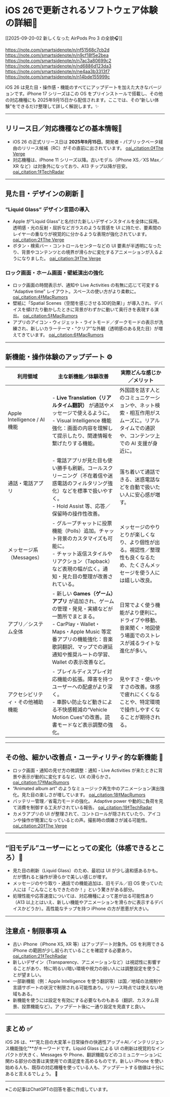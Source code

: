 # iOS 26で更新されるソフトウェア体験の詳細🚀

[[2025-09-20-02 新しくなった AirPods Pro 3 の全貌🎧]]

https://note.com/smartsidenote/n/nf51568c7cb2d
https://note.com/smartsidenote/n/n9cf18f5e2bea
https://note.com/smartsidenote/n/n7ac3a80699c2
https://note.com/smartsidenote/n/nd6886d123da3
https://note.com/smartsidenote/n/ne4aa3b3313f7
https://note.com/smartsidenote/n/n14bde155999c

iOS 26 は見た目・操作感・機能のすべてにアップデートを加えた大きなバージョンです。iPhone 17 シリーズはこの OS をプリインストールで搭載し、その他の対応機種にも 2025年9月15日から配信されます。ここでは、その“新しい体験”をできるだけ整理して詳しく解説します。✨

---

## リリース日／対応機種などの基本情報📅

- iOS 26 の正式リリース日は **2025年9月15日**。開発者・パブリックベータ経由のリリース候補（RC）がその直前に出されています。  [oai_citation:0‡The Verge](https://www.theverge.com/news/770784/apple-ios-26-release-date-liquid-glass?utm_source=chatgpt.com)  
- 対応機種は、iPhone 11 シリーズ以降。古いモデル（iPhone XS／XS Max／XR など）は対象外になっており、A13 チップ以降が目安。  [oai_citation:1‡TechRadar](https://www.techradar.com/phones/ios/ios-26?utm_source=chatgpt.com)  

---

## 見た目・デザインの刷新 🎨

### “Liquid Glass” デザイン言語の導入

- Apple が“Liquid Glass”と名付けた新しいデザインスタイルを全体に採用。透明感・光の反射・屈折などガラスのような質感を UI に持たせ、要素間のレイヤーの重なりが視覚的に分かるような表現が強化されています。  [oai_citation:2‡The Verge](https://www.theverge.com/news/770784/apple-ios-26-release-date-liquid-glass?utm_source=chatgpt.com)  
- ボタン・検索バー・コントロールセンターなどの UI 要素が半透明になったり、背景やコンテンツとの境界が滑らかに変化するアニメーションが入るようになりました。  [oai_citation:3‡The Verge](https://www.theverge.com/news/770784/apple-ios-26-release-date-liquid-glass?utm_source=chatgpt.com)  

### ロック画面・ホーム画面・壁紙演出の強化

- ロック画面の時間表示が、通知や Live Activities の有無に応じて可変する “Adaptive time” レイアウト。スペースの使い方がより柔軟に。  [oai_citation:4‡MacRumors](https://www.macrumors.com/2025/09/09/ios-26-release-notes/?utm_source=chatgpt.com)  
- 壁紙に「Spatial Scenes（空間を感じさせる3D的効果）」が導入され、デバイスを傾けたり動かしたときに背景がわずかに動いて奥行きを表現する演出。  [oai_citation:5‡MacRumors](https://www.macrumors.com/2025/09/09/ios-26-release-notes/?utm_source=chatgpt.com)  
- アプリのアイコン・ウィジェット・ライトモード／ダークモードの表示が洗練され、新しいカラーテーマ・“クリア”な外観（透明感のある見た目）が増えてきています。  [oai_citation:6‡MacRumors](https://www.macrumors.com/2025/09/09/ios-26-release-notes/?utm_source=chatgpt.com)  

---

## 新機能・操作体験のアップデート ⚙️

| 利用領域                       | 主な新機能／体験改善                                                                                                                                          | 実際どんな感じか／メリット                                                        |
| -------------------------- | --------------------------------------------------------------------------------------------------------------------------------------------------- | -------------------------------------------------------------------- |
| Apple Intelligence / AI 機能 | - **Live Translation（リアルタイム翻訳）** が通話やメッセージで使えるように。  <br> - Visual Intelligence 機能強化：画面の内容を理解して提示したり、関連情報を繋げたりする機能。                                  | 外国語を話す人とのコミュニケーションや、ネット検索・相互作用がスムーズに。リアルタイムでの通訳や、コンテンツ上での AI 支援が身近に。 |
| 通話・電話アプリ                   | - 電話アプリが見た目も使い勝手も刷新。コールスクリーニング（不在着信や迷惑電話のフィルタリング強化）などを標準で扱いやすく。  <br> - Hold Assist 等、応答／保留時の操作性改善。                                                 | 落ち着いて通話できる、迷惑電話などを自動で扱いたい人に安心感が増す。                                   |
| メッセージ系（Messages）           | - グループチャットに投票機能（Polls）追加。チャット背景のカスタマイズも可能に。  <br> - チャット返信スタイルやリアクション（Tapback）など表現の幅が広く。通知・見た目の整理が改善されている。                                          | メッセージのやりとりが楽しくなり、より個性が出る。視認性／整理性も良くなるため、たくさんメッセージを使う人には嬉しい改良。        |
| アプリ／システム全体                 | - 新しい **Games（ゲーム）アプリ** が追加され、ゲームの管理・発見・実績などが一箇所でまとまる。 <br> - CarPlay・Wallet・Maps・Apple Music 等定番アプリの機能強化：音楽歌詞翻訳、マップでの遅延通知や推奨ルートの学習、Wallet の表示改善など。 | 日常でよく使う機能がより便利に。ドライブや移動、音楽聞く・地図使う場面でのストレスが減るライトな進化が多い。               |
| アクセシビリティ・その他補助機能           | - ブレイルディスプレイ対応機能の拡張。障害を持つユーザーへの配慮がより深く。 <br> - 車酔い防止など動きによる不快感軽減の“Vehicle Motion Cues”の改善。読書モードなど表示調整の強化。                                           | 見やすさ・使いやすさの改善。体感で疲れにくくなることや、特定環境で操作しやすくなることが期待される。                   |

---

## その他、細かい改善点・ユーティリティ的な新機能 🧰

- ロック画面・通知の見せ方の微調整：通知・Live Activities が来たときに背景や表示が動的に変化するなど、UX の滑らかさ。  [oai_citation:17‡MacRumors](https://www.macrumors.com/2025/09/09/ios-26-release-notes/?utm_source=chatgpt.com)  
- “Animated album art” のようなミュージック再生中のアニメーション演出強化。見た目の楽しさが増しています。  [oai_citation:18‡MacRumors](https://www.macrumors.com/2025/09/09/ios-26-release-notes/?utm_source=chatgpt.com)  
- バッテリー管理／省電力モードの強化。 Adaptive power や動的に負荷を見て消費を制御する工夫がされている報告。  [oai_citation:19‡TechRadar](https://www.techradar.com/phones/ios/ios-26?utm_source=chatgpt.com)  
- カメラアプリの UI が整理されて、コントロールが隠されていたり、アイコンや操作が簡潔になっているとの声。撮影時の煩雑さが減る可能性。  [oai_citation:20‡The Verge](https://www.theverge.com/news/678305/apple-ios-26-wwdc-2025?utm_source=chatgpt.com)  

---

## “旧モデル”ユーザーにとっての変化（体感できるところ）👀

- 見た目の刷新（Liquid Glass）のため、最初は UI が少し違和感あるかも。だが慣れると操作が滑らかで美しい感じが増す。  
- メッセージのやり取り・通話での機能追加は、旧モデル／旧 OS 使っていた人には「こんなこともできたのか！」という驚きがある部分。  
- 処理性能や応答速度については、対応機種によって差が出る可能性あり（A13 以上とはいえ、新しい機能やアニメーションを滑らかに表示するデバイスかどうか）。高性能なチップを持つ iPhone の方が恩恵が大きい。  

---

## 注意点・制限事項 ⚠️

- 古い iPhone（iPhone XS, XR 等）はアップデート対象外。OS を利用できる iPhone の範囲が少し絞られていることを確認する必要あり。  [oai_citation:21‡TechRadar](https://www.techradar.com/phones/ios/ios-26?utm_source=chatgpt.com)  
- 新しいデザイン（Transparency、アニメーションなど）は視認性に影響することがあり、特に明るい/暗い環境や視力の弱い人には調整設定を使うことが望ましい。  
- 一部新機能（例：Apple Intelligence を使う翻訳等）は国／地域の法規制や言語サポートの状況で制限される可能性あり。リリース時点では使えない地域もある。  
- 新機能を使うには設定を有効にする必要なものもある（翻訳、カスタム背景、投票機能など）。アップデート後に一通り設定を見直すと良い。

---

## まとめ ✅

iOS 26 は、**“見た目の大変革＋日常操作の快適性アップ＋AI／インテリジェンス機能強化”**がキーワードです。Liquid Glass による UI の刷新は視覚的なインパクトが大きく、Messages や Phone、翻訳機能などのコミュニケーションに関わる部分の改善は実使用での満足度を高めるものです。新しい iPhone を使い始める人も、既存の対応機種を使っている人も、アップデートする価値は十分にあると言えるでしょう。 🎉

---

※この記事はChatGPTの回答を基に作成しています。  


